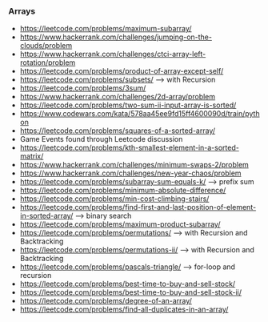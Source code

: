 ### Arrays
* https://leetcode.com/problems/maximum-subarray/
* https://www.hackerrank.com/challenges/jumping-on-the-clouds/problem
* https://www.hackerrank.com/challenges/ctci-array-left-rotation/problem
* https://leetcode.com/problems/product-of-array-except-self/
* https://leetcode.com/problems/subsets/ --> with Recursion
* https://leetcode.com/problems/3sum/
* https://www.hackerrank.com/challenges/2d-array/problem
* https://leetcode.com/problems/two-sum-ii-input-array-is-sorted/
* https://www.codewars.com/kata/578aa45ee9fd15ff4600090d/train/python 
* https://leetcode.com/problems/squares-of-a-sorted-array/
* Game Events found through Leetcode discussion
* https://leetcode.com/problems/kth-smallest-element-in-a-sorted-matrix/
* https://www.hackerrank.com/challenges/minimum-swaps-2/problem
* https://www.hackerrank.com/challenges/new-year-chaos/problem
* https://leetcode.com/problems/subarray-sum-equals-k/ --> prefix sum
* https://leetcode.com/problems/minimum-absolute-difference/
* https://leetcode.com/problems/min-cost-climbing-stairs/
* https://leetcode.com/problems/find-first-and-last-position-of-element-in-sorted-array/ --> binary search
* https://leetcode.com/problems/maximum-product-subarray/
* https://leetcode.com/problems/permutations/ --> with Recursion and Backtracking
* https://leetcode.com/problems/permutations-ii/ --> with Recursion and Backtracking
* https://leetcode.com/problems/pascals-triangle/ --> for-loop and recursion
* https://leetcode.com/problems/best-time-to-buy-and-sell-stock/
* https://leetcode.com/problems/best-time-to-buy-and-sell-stock-ii/
* https://leetcode.com/problems/degree-of-an-array/
* https://leetcode.com/problems/find-all-duplicates-in-an-array/